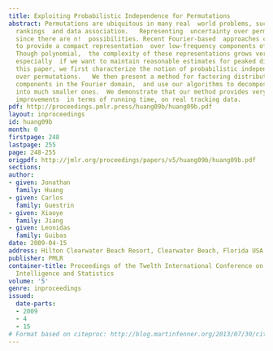 ```yaml
---
title: Exploiting Probabilistic Independence for Permutations
abstract: Permutations are ubiquitous in many real  world problems, such as voting,
  rankings  and data association.   Representing  uncertainty over permutations is  challenging,
  since there are n!  possibilities. Recent Fourier-based  approaches can be used
  to provide a compact representation  over low-frequency components of the distribution.
  Though polynomial,  the complexity of these representations grows very rapidly,
  especially  if we want to maintain reasonable estimates for peaked distributions.   In
  this paper, we first characterize the notion of probabilistic independence   for  distribution
  over permutations.   We then present a method for factoring distributions into  independent
  components in the Fourier domain,  and use our algorithms to decompose large  problems
  into much smaller ones.  We demonstrate that our method provides very significant
  improvements  in terms of running time, on real tracking data.
pdf: http://proceedings.pmlr.press/huang09b/huang09b.pdf
layout: inproceedings
id: huang09b
month: 0
firstpage: 248
lastpage: 255
page: 248-255
origpdf: http://jmlr.org/proceedings/papers/v5/huang09b/huang09b.pdf
sections: 
author:
- given: Jonathan
  family: Huang
- given: Carlos
  family: Guestrin
- given: Xiaoye
  family: Jiang
- given: Leonidas
  family: Guibas
date: 2009-04-15
address: Hilton Clearwater Beach Resort, Clearwater Beach, Florida USA
publisher: PMLR
container-title: Proceedings of the Twelth International Conference on Artificial
  Intelligence and Statistics
volume: '5'
genre: inproceedings
issued:
  date-parts:
  - 2009
  - 4
  - 15
# Format based on citeproc: http://blog.martinfenner.org/2013/07/30/citeproc-yaml-for-bibliographies/
---
```


